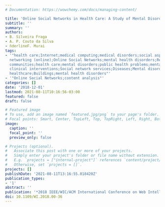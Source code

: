 ```yaml
---
# Documentation: https://wowchemy.com/docs/managing-content/

title: 'Online Social Networks in Health Care: A Study of Mental Disorders on Reddit'
subtitle: ''
summary: ''
authors:
- B. Silveira Fraga
- A. P. Couto da Silva
- n̆derlineF. Murai
tags:
- '"health care;Internet;medical computing;medical disorders;social aspects of automation;social
  networking (online);Online Social Networks;mental health disorders;Reddit online
  communities;health care;mental disorders;public health problems;mental health conditions;OSN;face-to-face
  clinical interventions;Social network services;Diseases;Mental disorders;Measurement;Public
  healthcare;Buildings;mental health disorders"'
- '"Online Social Networks;content analysis"'
categories: []
date: '2018-12-01'
lastmod: 2021-08-11T10:16:56-03:00
featured: false
draft: false

# Featured image
# To use, add an image named `featured.jpg/png` to your page's folder.
# Focal points: Smart, Center, TopLeft, Top, TopRight, Left, Right, BottomLeft, Bottom, BottomRight.
image:
  caption: ''
  focal_point: ''
  preview_only: false

# Projects (optional).
#   Associate this post with one or more of your projects.
#   Simply enter your project's folder or file name without extension.
#   E.g. `projects = ["internal-project"]` references `content/project/deep-learning/index.md`.
#   Otherwise, set `projects = []`.
projects: []
publishDate: '2021-08-11T13:16:55.018420Z'
publication_types:
- '1'
abstract: ''
publication: '*2018 IEEE/WIC/ACM International Conference on Web Intelligence (WI-IAT)*'
doi: 10.1109/WI.2018.00-36
---
```

